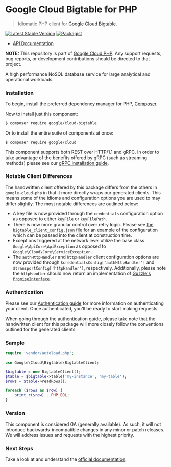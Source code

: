 # Google Cloud Bigtable for PHP

> Idiomatic PHP client for [Google Cloud Bigtable](https://cloud.google.com/bigtable/).

[![Latest Stable Version](https://poser.pugx.org/google/cloud-bigtable/v/stable)](https://packagist.org/packages/google/cloud-bigtable) [![Packagist](https://img.shields.io/packagist/dm/google/cloud-bigtable.svg)](https://packagist.org/packages/google/cloud-bigtable)

* [API Documentation](https://googleapis.github.io/google-cloud-php/#/docs/cloud-bigtable/latest)

**NOTE:** This repository is part of [Google Cloud PHP](https://github.com/googleapis/google-cloud-php). Any
support requests, bug reports, or development contributions should be directed to
that project.

A high performance NoSQL database service for large analytical and operational workloads.

### Installation

To begin, install the preferred dependency manager for PHP, [Composer](https://getcomposer.org/).

Now to install just this component:

```sh
$ composer require google/cloud-bigtable
```

Or to install the entire suite of components at once:

```sh
$ composer require google/cloud
```

This component supports both REST over HTTP/1.1 and gRPC. In order to take advantage of the benefits offered by gRPC (such as streaming methods)
please see our [gRPC installation guide](https://cloud.google.com/php/grpc).

### Notable Client Differences

The handwritten client offered by this package differs from the others in `google-cloud-php` in that it more directly wraps our generated clients.
This means some of the idioms and configuration options you are used to may differ slightly. The most notable differences are outlined below:

- A key file is now provided through the `credentials` configuration option as opposed to either `keyFile` or `keyFilePath`.
- There is now more granular control over retry logic. Please see [the `bigtable_client_config.json` file](https://github.com/googleapis/google-cloud-php/blob/main/Bigtable/src/V2/resources/bigtable_client_config.json)
  for an example of the configuration which can be passed into the client at construction time.
- Exceptions triggered at the network level utilize the base class `Google\ApiCore\ApiException` as opposed to `Google\Cloud\Core\ServiceException`.
- The `authHttpHandler` and `httpHandler` client configuration options are now provided through `$credentialsConfig['authHttpHandler']`
  and `$transportConfig['httpHandler']`, respectively. Additionally, please note the `httpHandler` should now return an implementation of [Guzzle's `PromiseInterface`](https://github.com/guzzle/promises/blob/master/src/PromiseInterface.php).

### Authentication

Please see our [Authentication guide](https://github.com/googleapis/google-cloud-php/blob/main/AUTHENTICATION.md) for more information
on authenticating your client. Once authenticated, you'll be ready to start making requests.

When going through the authentication guide, please take note that the handwritten client for this package will more closely follow the conventions
outlined for the generated clients.

### Sample

```php
require 'vendor/autoload.php';

use Google\Cloud\Bigtable\BigtableClient;

$bigtable = new BigtableClient();
$table = $bigtable->table('my-instance', 'my-table');
$rows = $table->readRows();

foreach ($rows as $row) {
    print_r($row) . PHP_EOL;
}
```

### Version

This component is considered GA (generally available). As such, it will not introduce backwards-incompatible changes in
any minor or patch releases. We will address issues and requests with the highest priority.

### Next Steps

Take a look at and understand the [official documentation](https://cloud.google.com/bigtable/docs).
